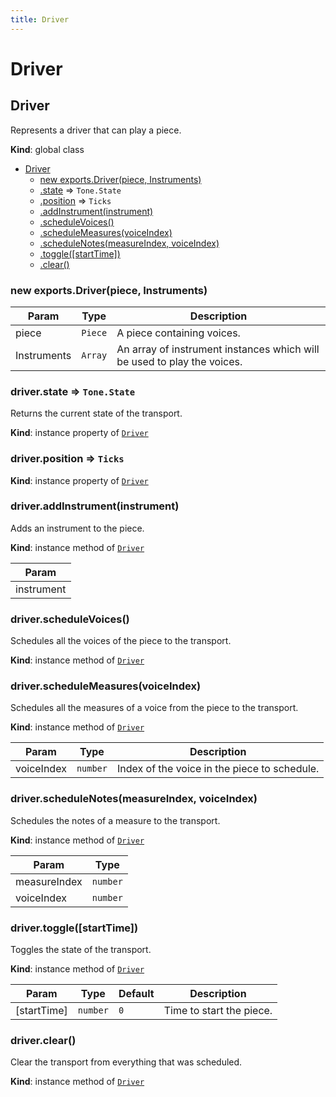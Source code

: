 ```yaml
---
title: Driver
---
```


# Driver

<a name="Driver"></a>

## Driver
Represents a driver that can play a piece.

**Kind**: global class  

* [Driver](#Driver)
    * [new exports.Driver(piece, Instruments)](#new_Driver_new)
    * [.state](#Driver+state) ⇒ <code>Tone.State</code>
    * [.position](#Driver+position) ⇒ <code>Ticks</code>
    * [.addInstrument(instrument)](#Driver+addInstrument)
    * [.scheduleVoices()](#Driver+scheduleVoices)
    * [.scheduleMeasures(voiceIndex)](#Driver+scheduleMeasures)
    * [.scheduleNotes(measureIndex, voiceIndex)](#Driver+scheduleNotes)
    * [.toggle([startTime])](#Driver+toggle)
    * [.clear()](#Driver+clear)

<a name="new_Driver_new"></a>

### new exports.Driver(piece, Instruments)

| Param | Type | Description |
| --- | --- | --- |
| piece | <code>Piece</code> | A piece containing voices. |
| Instruments | <code>Array</code> | An array of instrument instances which will be used to play the voices. |

<a name="Driver+state"></a>

### driver.state ⇒ <code>Tone.State</code>
Returns the current state of the transport.

**Kind**: instance property of [<code>Driver</code>](#Driver)  
<a name="Driver+position"></a>

### driver.position ⇒ <code>Ticks</code>
**Kind**: instance property of [<code>Driver</code>](#Driver)  
<a name="Driver+addInstrument"></a>

### driver.addInstrument(instrument)
Adds an instrument to the piece.

**Kind**: instance method of [<code>Driver</code>](#Driver)  

| Param |
| --- |
| instrument | 

<a name="Driver+scheduleVoices"></a>

### driver.scheduleVoices()
Schedules all the voices of the piece to the transport.

**Kind**: instance method of [<code>Driver</code>](#Driver)  
<a name="Driver+scheduleMeasures"></a>

### driver.scheduleMeasures(voiceIndex)
Schedules all the measures of a voice from the piece to the transport.

**Kind**: instance method of [<code>Driver</code>](#Driver)  

| Param | Type | Description |
| --- | --- | --- |
| voiceIndex | <code>number</code> | Index of the voice in the piece to schedule. |

<a name="Driver+scheduleNotes"></a>

### driver.scheduleNotes(measureIndex, voiceIndex)
Schedules the notes of a measure to the transport.

**Kind**: instance method of [<code>Driver</code>](#Driver)  

| Param | Type |
| --- | --- |
| measureIndex | <code>number</code> | 
| voiceIndex | <code>number</code> | 

<a name="Driver+toggle"></a>

### driver.toggle([startTime])
Toggles the state of the transport.

**Kind**: instance method of [<code>Driver</code>](#Driver)  

| Param | Type | Default | Description |
| --- | --- | --- | --- |
| [startTime] | <code>number</code> | <code>0</code> | Time to start the piece. |

<a name="Driver+clear"></a>

### driver.clear()
Clear the transport from everything that was scheduled.

**Kind**: instance method of [<code>Driver</code>](#Driver)  
